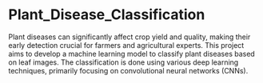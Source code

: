 # Plant_Disease_Classification

Plant diseases can significantly affect crop yield and quality, making their early detection crucial for farmers and agricultural experts. This project aims to develop a machine learning model to classify plant diseases based on leaf images. The classification is done using various deep learning techniques, primarily focusing on convolutional neural networks (CNNs).

